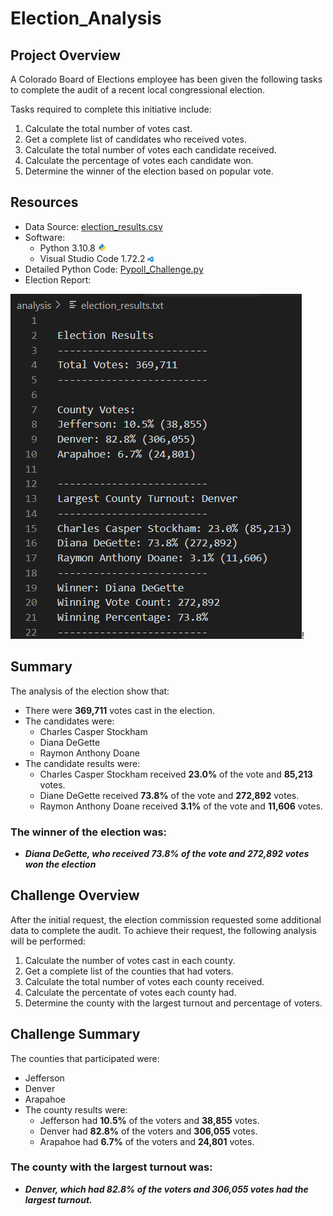 # Election_Analysis

## Project Overview
A Colorado Board of Elections employee has been given the following tasks to complete the audit of a recent local congressional election.

Tasks required to complete this initiative include:
1. Calculate the total number of votes cast.
2. Get a complete list of candidates who received votes.
3. Calculate the total number of votes each candidate received.
4. Calculate the percentage of votes each candidate won.
5. Determine the winner of the election based on popular vote.

## Resources
- Data Source: [election_results.csv](Resources/election_results.csv)
- Software: 
  - Python 3.10.8 <img src="Graphics/PythonLogo.png" width="3%" height="3%">
  - Visual Studio Code 1.72.2 <img src="Graphics/VScode.png" width="2%" height="2%">
- Detailed Python Code: [Pypoll_Challenge.py](Election_Analysis/Pypoll_Challenge.py)
- Election Report:

![Resources/Election_txtfile_results.png](Resources/Election_txtfile_results.png)!

## Summary
The analysis of the election show that:
- There were **369,711** votes cast in the election.
- The candidates were:
  - Charles Casper Stockham
  - Diana DeGette
  - Raymon Anthony Doane
- The candidate results were:
  - Charles Casper Stockham received **23.0%** of the vote and **85,213** votes.
  - Diane DeGette received **73.8%** of the vote and **272,892** votes.
  - Raymon Anthony Doane received **3.1%** of the vote and **11,606** votes.

### The winner of the election was:
   - **_Diana DeGette, who received 73.8% of the vote and 272,892 votes won the election_**


## Challenge Overview
After the initial request, the election commission requested some additional data to complete the audit.  To achieve their request, the following analysis will be performed:

1. Calculate the number of votes cast in each county.
2. Get a complete list of the counties that had voters.
3. Calculate the total number of votes each county received.
4. Calculate the percentate of votes each county had.
5. Determine the county with the largest turnout and percentage of voters.

## Challenge Summary
The counties that participated were:
  - Jefferson
  - Denver
  - Arapahoe
- The county results were:
  - Jefferson had **10.5%** of the voters and **38,855** votes.
  - Denver had **82.8%** of the voters and **306,055** votes.
  - Arapahoe had **6.7%** of the voters and **24,801** votes.

### The county with the largest turnout was:
  - **_Denver, which had 82.8% of the voters and 306,055 votes had the largest turnout._**
